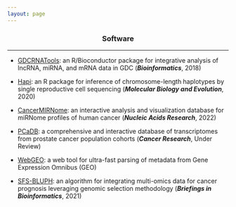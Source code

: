 ```yaml
---
layout: page
---
```


<div align="center"><h3>Software</h3></div>

----------------------------------------------

+ [GDCRNATools](http://bioconductor.org/packages/devel/bioc/vignettes/GDCRNATools/inst/doc/GDCRNATools.html): an R/Bioconductor package for integrative analysis of lncRNA, miRNA, and mRNA data in GDC (***Bioinformatics***, 2018)

+ [Hapi](https://cran.r-project.org/web/packages/Hapi/vignettes/Hapi.html): an R package for inference of chromosome-length haplotypes by single reproductive cell sequencing (***Molecular Biology and Evolution***, 2020)

+ [CancerMIRNome](http://bioinfo.jialab-ucr.org/CancerMIRNome/): an interactive analysis and visualization database for miRNome profiles of human cancer (***Nucleic Acids Research***, 2022)

+ [PCaDB](http://bioinfo.jialab-ucr.org/PCaDB/): a comprehensive and interactive database of transcriptomes from prostate cancer population cohorts  (***Cancer Research***, Under Review)

+ [WebGEO](http://bioinfo.jialab-ucr.org/WebGEO/): a web tool for ultra-fast parsing of metadata from Gene Expression Omnibus (GEO)

+ [SFS-BLUPH](https://github.com/rli012/BLUPHAT): an algorithm for integrating multi-omics data for cancer prognosis leveraging genomic selection methodology  (***Briefings in Bioinformatics***, 2021)
